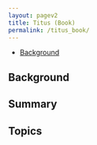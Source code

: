 ```yaml
---
layout: pagev2
title: Titus (Book)
permalink: /titus_book/
---
```

- [Background](#background)

## Background

## Summary

## Topics
